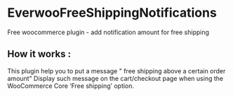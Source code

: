 # EverwooFreeShippingNotifications
Free woocommerce plugin - add notification  amount for free shipping

## How it works :

This plugin help you to put a message " free shipping above a certain order amount"
Display such message on the cart/checkout page when using the WooCommerce Core ‘Free shipping’ option. 


